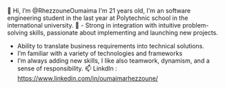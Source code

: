 👋 Hi, I’m @RhezzouneOumaima
I'm 21 years old, I'm an software engineering student in the last year at Polytechnic school in the international university.
👀 - Strong in integration with intuitive problem-solving skills, passionate about implementing and launching new projects. 
- Ability to translate business requirements into technical solutions.
- I’m familiar with a variety of technologies and frameworks
- I’m always adding new skills, I like also teamwork, dynamism, and a sense of responsibility.
📫 LinkdIn : https://www.linkedin.com/in/oumaimarhezzoune/

<!---
RhezzouneOumaima/RhezzouneOumaima is a ✨ special ✨ repository because its `README.md` (this file) appears on your GitHub profile.
You can click the Preview link to take a look at your changes.
--->

